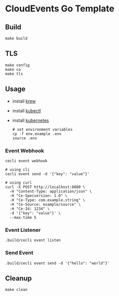# CloudEvents Go Template

## Build

```shell
make build
```

## TLS

```shell
make config
make ca
make tls
```

## Usage

- install [krew](https://krew.sigs.k8s.io)
- install [kubectl](https://kubernetes.io/docs/tasks/tools)
- install [kubernetes](https://kubernetes.io)

  ```shell
  # set environment variables
  cp -f env.example .env
  source .env
  ```

### Event Webhook

```shell
cecli event webhook

# using cli
cecli event send -d '{"key": "value"}'

# using curl
curl -X POST http://localhost:8080 \
  -H "Content-Type: application/json" \
  -H "Ce-Specversion: 1.0" \
  -H "Ce-Type: com.example.string" \
  -H "Ce-Source: example/source" \
  -H "Ce-Id: 1234" \
  -d '{"key": "value"}' \
  --max-time 5
```

### Event Listener

```shell
.build/cecli event listen
```

### Send Event

```shell
.build/cecli event send -d '{"hello": "world"}'
```

## Cleanup

```shell
make clean
```
